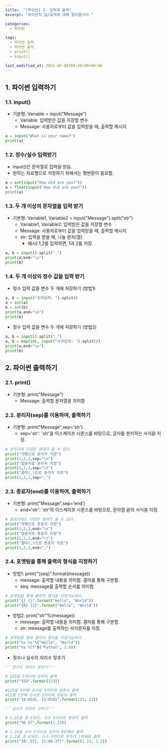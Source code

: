 ```yaml
---
title:  "[파이썬] 2. 입력과 출력"
excerpt: "파이썬의 입/출력에 대해 알아봅시다."

categories:
  - 파이썬

tags:
  - 파이썬 입력
  - 파이썬 출력
  - print()
  - input()

last_modified_at: 2021-07-09T09:30:00+09:00
---
```



## 1. 파이썬 입력하기
### 1.1. input()

- 기본형: Variable = input("Message")
  - Variable: 입력받은 값을 저장할 변수
  - Message: 사용자로부터 값을 입력받을 때, 출력할 메시지

```python
a = input("What is your name?")
print(a)
```

### 1.2. 정수/실수 입력받기
- input()은 문자열로 입력을 받음.
- 원하는 자료형으로 저장하기 위해서는 형변환이 필요함.

```python
a = int(input("How old are you?"))
a = float(input("How old are you?"))
print(a)
```

### 1.3. 두 개 이상의 문자열을 입력 받기

- 기본형: Variable1, Variable2 = input("Message").split("str")
  - Variable1, Variable2: 입력받은 값을 저장할 변수
  - Message: 사용자로부터 값을 입력받을 때, 출력할 메시지
  - str: 입력을 받을 때, 나눌 문자(열)
    - 예시) 1,2를 입력하면, 1과 2를 저장.

```python
a, b = input().split(",")
print(a,end="\n")
print(b)
```

### 1.4. 두 개 이상의 정수 값을 입력 받기
- 정수 입력 값을 변수 두 개에 저장하기 (방법1)

```python
a, b = input("숫자입력: ").split()
a = int(a)
b = int(b)
print(a,end="\n")
print(b)
```

- 정수 입력 값을 변수 두 개에 저장하기 (방법2)

```python
a, b = input().split(",")
a, b = map(int, input("숫자입력: ").split())
print(a,end="\n")
print(b)
```

## 2. 파이썬 출력하기
### 2.1. print()

- 기본형: print("Message")
  - Message: 출력할 문자열을 의미함

### 2.2. 분리자(sep)를 이용하여, 출력하기

- 기본형: print("Message",sep='str')
  - sep='str': 'str'을 이스케이프 시퀸스를 바탕으로, 글자를 분리하는 서식을 지정.

```python
# 분리자에 다양한 형태가 올 수 있다.
print("개행으로 분리자 지정")
print(1,2,3,sep="\n")
print("탭문자로 분리자 지정")
print(1,2,3,sep="\t")
print("콤마(,)으로 분리자 지정")
print(1,2,3,sep=",")
```

### 2.3. 종료자(end)를 이용하여, 출력하기

- 기본형: print("Message",sep='end')
  - end='str': 'str'의 이스케이프 시퀸스를 바탕으로, 문자열 끝의 서식을 지정.

```python
# 종료자에도 다양한 형태가 올 수 있다.
print("개행으로 종료자 지정")
print(1,2,3,end="\n")
print("탭문자로 종료자 지정")
print(1,2,3,end="\t")
print("콤마(,)으로 종료자 지정")
print(1,2,3,end=",")
```

### 2.4. 포멧팅을 통해 출력의 형식을 지정하기

- 방법1: print("{seq}".format(message))
  - message: 출력할 내용을 의미함. 콤마를 통해 구분함.
  - seq: message를 출력할 순서를 의미함.

```python
# 포멧팅을 통해 출력의 형식을 지정가능하다.
print("{} {}".format("Hello", "World"))
print("{0} {1}".format("Hello", "World"))
```

- 방법2: print("str"%(message))
  - message: 출력할 내용을 의미함. 콤마를 통해 구분함.
  - str: message를 출력하는 서식문자를 지정.

```python
# 포멧팅을 통해 출력의 형식을 지정가능하다.
print("%s %s"%("Hello", "World"))
print("%s %lf"$("Python", 3.9))
```

- 정수나 실수의 자리수 맞추기

```python
'''정수의 자리수 맞추기'''

# 123을 5자리에 맞추어 출력
print("%5d".format(123))

#123을 0번째 순서로 5자리에 맞추어 출력
#12를 1번째 순서로 3자리에 맞추어 출력
print("{0:05d}, {1:03d}".format(123, 12))

'''실수의 자리수 구하기'''

# 1.23을 총 6자리: 소수 5자리로 맞추어 출력
print("%6.5f".format(1.23))

# 1.23을 소수 5자리로 맞추어 0번째로 출력
# 1.2를 총 4자리: 소수 3자리로 맞추어 1번째로 출력
print("{0:.5f}, {1:04.3f}".format(1.23, 1.2))
```
